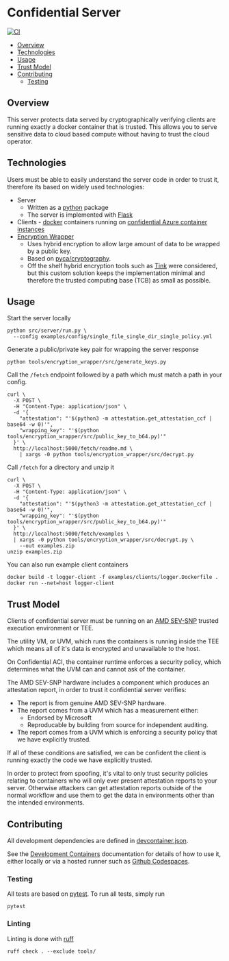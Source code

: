 # Confidential Server

[![CI](https://github.com/DomAyre/confidential-server/actions/workflows/ci.yml/badge.svg?event=push)](https://github.com/DomAyre/confidential-server/actions/workflows/ci.yml)

- [Overview](#overview)
- [Technologies](#technologies)
- [Usage](#usage)
- [Trust Model](#trust-model)
- [Contributing](#contributing)
  - [Testing](#testing)

## Overview

This server protects data served by cryptographically verifying clients are running exactly a docker container that is trusted. This allows you to serve sensitive data to cloud based compute without having to trust the cloud operator.

## Technologies

Users must be able to easily understand the server code in order to trust it, therefore its based on widely used technologies:

- Server
  - Written as a [python](https://www.python.org) package
  - The server is implemented with [Flask](https://flask.palletsprojects.com/en/stable/)
- Clients - [docker](https://www.docker.com) containers running on [confidential Azure container instances](https://learn.microsoft.com/en-us/azure/container-instances/container-instances-confidential-overview)
- [Encryption Wrapper](tools/encryption_wrapper/)
  - Uses hybrid encryption to allow large amount of data to be wrapped by a public key.
  - Based on [pyca/cryptography](https://cryptography.io/en/latest/).
  - Off the shelf hybrid encryption tools such as [Tink](https://developers.google.com/tink) were considered, but this custom solution keeps the implementation minimal and therefore the trusted computing base (TCB) as small as possible.

## Usage

Start the server locally

```
python src/server/run.py \
  --config examples/config/single_file_single_dir_single_policy.yml
```

Generate a public/private key pair for wrapping the server response

```
python tools/encryption_wrapper/src/generate_keys.py
```

Call the `/fetch` endpoint followed by a path which must match a path in your config.

```
curl \
  -X POST \
  -H "Content-Type: application/json" \
  -d '{
    "attestation": "'$(python3 -m attestation.get_attestation_ccf | base64 -w 0)'",
    "wrapping_key": "'$(python tools/encryption_wrapper/src/public_key_to_b64.py)'"
  }' \
  http://localhost:5000/fetch/readme.md \
    | xargs -0 python tools/encryption_wrapper/src/decrypt.py
```

Call `/fetch` for a directory and unzip it

```
curl \
  -X POST \
  -H "Content-Type: application/json" \
  -d '{
    "attestation": "'$(python3 -m attestation.get_attestation_ccf | base64 -w 0)'",
    "wrapping_key": "'$(python tools/encryption_wrapper/src/public_key_to_b64.py)'"
  }' \
  http://localhost:5000/fetch/examples \
  | xargs -0 python tools/encryption_wrapper/src/decrypt.py \
    --out examples.zip
unzip examples.zip
```

You can also run example client containers

```
docker build -t logger-client -f examples/clients/logger.Dockerfile .
docker run --net=host logger-client
```

## Trust Model

Clients of confidential server must be running on an [AMD SEV-SNP](https://www.amd.com/en/developer/sev.html) trusted execution environment or TEE.

The utility VM, or UVM, which runs the containers is running inside the TEE which means all of it's data is encrypted and unavailable to the host.

On Confidential ACI, the container runtime enforces a security policy, which determines what the UVM can and cannot ask of the container.

The AMD SEV-SNP hardware includes a component which produces an attestation report, in order to trust it confidential server verifies:

- The report is from genuine AMD SEV-SNP hardware.
- The report comes from a UVM which has a measurement either:
  - Endorsed by Microsoft
  - Reproducable by building from source for independent auditing.
- The report comes from a UVM which is enforcing a security policy that we have explicitly trusted.

If all of these conditions are satisfied, we can be confident the client is running exactly the code we have explicitly trusted.

In order to protect from spoofing, it's vital to only trust security policies relating to containers who will only ever present attestation reports to your server. Otherwise attackers can get attestation reports outside of the normal workflow and use them to get the data in environments other than the intended environments.

## Contributing

All development dependencies are defined in [devcontainer.json](.devcontainer/devcontainer.json).

See the [Development Containers](https://containers.dev) documentation for details of how to use it, either locally or via a hosted runner such as [Github Codespaces](https://github.com/features/codespaces).

### Testing

All tests are based on [pytest](https://pytest.org). To run all tests, simply run

```
pytest
```

### Linting

Linting is done with [ruff](https://github.com/astral-sh/ruff)

```
ruff check . --exclude tools/
```
